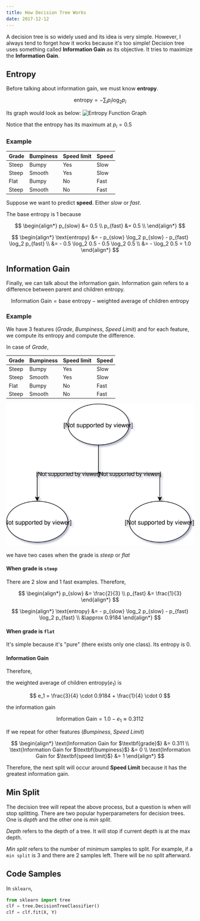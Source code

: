 ```yaml
---
title: How Decision Tree Works
date: 2017-12-12
---
```


A decision tree is so widely used and its idea is very simple. However, I always tend to forget how it works because it's too simple!
Decision tree uses something called **Information Gain** as its objective. It tries to maximize the **Information Gain**.

## Entropy
Before talking about information gain, we must know **entropy**.


$$ \text{entropy} = - \sum_{i} p_i \log_2 p_i $$

Its graph would look as below:
<img src="https://upload.wikimedia.org/wikipedia/commons/thumb/2/22/Binary_entropy_plot.svg/200px-Binary_entropy_plot.svg.png" alt="Entropy Function Graph" />


Notice that the entropy has its maximum at $p_i = 0.5$

### Example

| Grade | Bumpiness | Speed limit | <span class="text-danger">Speed</span> |
|-------|-----------|-------------|----------------------------------------|
| Steep | Bumpy     | Yes         | <span class="text-danger">Slow</span>  |
| Steep | Smooth    | Yes         | <span class="text-danger">Slow</span>  |
| Flat  | Bumpy     | No          | <span class="text-primary">Fast</span> |
| Steep | Smooth    | No          | <span class="text-primary">Fast</span> |

Suppose we want to predict **speed**. Either *slow* or *fast*.

The base entropy is 1 because

$$
\begin{align*}
p_{slow} &= 0.5 \\
p_{fast} &= 0.5 \\
\end{align*}
$$


$$
\begin{align*}
\text{entropy} &= - p_{slow} \log_2 p_{slow} - p_{fast} \log_2 p_{fast} \\
               &= - 0.5 \log_2 0.5 - 0.5 \log_2 0.5 \\
               &= - \log_2 0.5 = 1.0
\end{align*}
$$


## Information Gain

Finally, we can talk about the information gain. Information gain refers to a difference between parent and children entropy.

$$ \text{Information Gain} = \text{base entropy} - \text{weighted average of children entropy} $$


### Example

We have 3 features (*Grade*, *Bumpiness*, *Speed Limit*) and for each feature, we compute its entropy and compute the difference.

In case of *Grade*,

| <span class="text-danger">Grade</span>  | Bumpiness | Speed limit | Speed                                  |
|-----------------------------------------|-----------|-------------|----------------------------------------|
| <span class="text-warning">Steep</span> | Bumpy     | Yes         | <span class="text-danger">Slow</span>  |
| <span class="text-warning">Steep</span> | Smooth    | Yes         | <span class="text-danger">Slow</span>  |
| <span class="text-success">Flat </span> | Bumpy     | No          | <span class="text-primary">Fast</span> |
| <span class="text-warning">Steep</span> | Smooth    | No          | <span class="text-primary">Fast</span> |

<img src="./decision-tree-example.svg" alt="decision tree" />

we have two cases when the grade is *steep* or *flat*


#### When grade is `steep`

There are 2 slow and 1 fast examples. Therefore,

$$
\begin{align*}
p_{slow} &= \frac{2}{3} \\
p_{fast} &= \frac{1}{3}
\end{align*}
$$

$$
\begin{align*}
\text{entropy} &= - p_{slow} \log_2 p_{slow} - p_{fast} \log_2 p_{fast} \\
               &\approx 0.9184
\end{align*}
$$


#### When grade is `flat`

It's simple because it's "pure" (there exists only one class). Its entropy is 0.


#### Information Gain

Therefore,

the weighted average of children entropy($e_1$) is

$$ e_1 = \frac{3}{4} \cdot 0.9184 + \frac{1}{4} \cdot 0 $$


the information gain

$$ \text{Information Gain} = 1.0 - e_1 \approx 0.3112 $$


If we repeat for other features (*Bumpiness*, *Speed Limit*)

$$
\begin{align*}
\text{Information Gain for $\textbf{grade}$} &= 0.311 \\
\text{Information Gain for $\textbf{bumpiness}$} &= 0 \\
\text{Information Gain for $\textbf{speed limit}$} &= 1
\end{align*}
$$

Therefore, the next split will occur around **Speed Limit** because it has the greatest information gain.

## Min Split
The decision tree will repeat the above process, but a question is when will stop splitting.
There are two popular hyperparameters for decision trees. One is *depth* and the other one is *min split*.

*Depth* refers to the depth of a tree. It will stop if current depth is at the max depth.

*Min split* refers to the number of minimum samples to split. For example, if a `min split` is 3 and there are 2 samples left.
There will be no split afterward.


## Code Samples

In `sklearn`,

```python
from sklearn import tree
clf = tree.DecisionTreeClassifier()
clf = clf.fit(X, Y)
```
